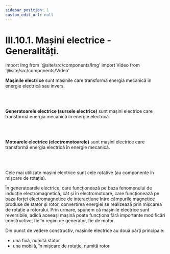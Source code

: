 ```yaml
---
sidebar_position: 1
custom_edit_url: null
---
```


# III.10.1. Mașini electrice - Generalități.




import Img from '@site/src/components/Img'
import Video from '@site/src/components/Video'



<div class="alert alert--primary" role="alert">

**Mașinile electrice** sunt mașinile care transformă energia mecanică în energie electrică sau invers.



</div>


<br></br>


<div class="alert alert--primary" role="alert">

**Generatoarele electrice (sursele electrice)** sunt mașini electrice care transformă energia mecanică în energie electrică.


</div>


<br></br>


<div class="alert alert--primary" role="alert">

**Motoarele electrice (electromotoarele)** sunt mașini electrice care transformă energia electrică în energie mecanică.


</div>

<br></br>



<div class="alert alert--primary" role="alert">

Cele mai utilizate mașini electrice sunt cele rotative (au componente în mișcare de rotație). 

În generatoarele electrice, care funcționează pe baza fenomenului de inducție electromagnetică, cât și în electromotoare, care funcționează pe baza forței electromagnetice de interacțiune între câmpurile magnetice produse de stator și rotor, convertirea energiei se realizează prin mișcarea de rotație a rotorului. Prin urmare, spunem că mașinile electrice sunt reversibile, adică aceeași mașină poate funcționa fără importante modificări constructive, fie în regim de generator, fie de motor.


Din punct de vedere constructiv, mașinile electrice au două părți principale:   
- una fixă, numită stator   
- una mobilă, în mișcare de rotație, numită rotor. 



</div>
